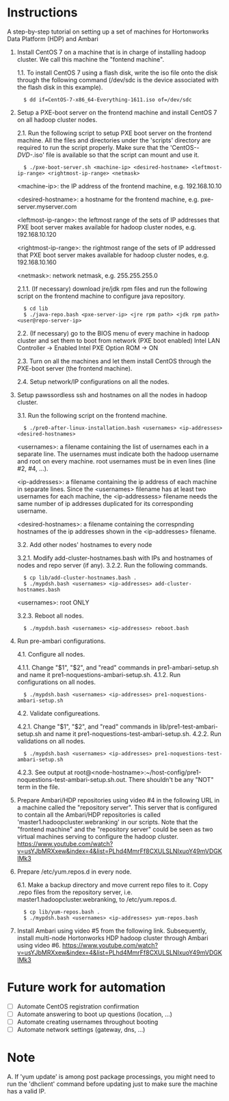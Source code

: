 # Instructions
A step-by-step tutorial on setting up a set of machines for Hortonworks Data Platform (HDP) and Ambari 

1. Install CentOS 7 on a machine that is in charge of installing hadoop cluster. We call this machine the "fontend machine".

   1.1. To install CentOS 7 using a flash disk, write the iso file onto the disk through the following command (/dev/sdc is the device associated with the flash disk in this example).

         $ dd if=CentOS-7-x86_64-Everything-1611.iso of=/dev/sdc

2. Setup a PXE-boot server on the frontend machine and install CentOS 7 on all hadoop cluster nodes.

   2.1. Run the following script to setup PXE boot server on the frontend machine. All the files and directories under the 'scripts' directory are required to run the script properly. Make sure that the 'CentOS-*-DVD-*.iso' file is available so that the script can mount and use it.

         $ ./pxe-boot-server.sh <machine-ip> <desired-hostname> <leftmost-ip-range> <rightmost-ip-range> <netmask>

    \<machine-ip\>: the IP address of the frontend machine, e.g. 192.168.10.10

    \<desired-hostname\>: a hostname for the frontend machine, e.g. pxe-server.myserver.com

    \<leftmost-ip-range\>: the leftmost range of the sets of IP addresses that PXE boot server makes available for hadoop cluster nodes, e.g. 192.168.10.120

    \<rightmost-ip-range\>: the rightmost range of the sets of IP addressed that PXE boot server makes available for hadoop cluster nodes, e.g. 192.168.10.160

    \<netmask\>: network netmask, e.g. 255.255.255.0

   2.1.1. (If necessary) download jre/jdk rpm files and run the following script on the frontend machine to configure java repository.

         $ cd lib
         $ ./java-repo.bash <pxe-server-ip> <jre rpm path> <jdk rpm path> <user@repo-server-ip>

   2.2. (If necessary) go to the BIOS menu of every machine in hadoop cluster and set them to boot from network (PXE boot enabled)
   Intel LAN Controller -> Enabled
   Intel PXE Option ROM -> ON

   2.3. Turn on all the machines and let them install CentOS through the PXE-boot server (the frontend machine).

   2.4. Setup network/IP configurations on all the nodes.

3. Setup pawssordless ssh and hostnames on all the nodes in hadoop cluster.

   3.1. Run the following script on the frontend machine.

         $ ./pre0-after-linux-installation.bash <usernames> <ip-addresses> <desired-hostnames>

   \<usernames\>: a filename containing the list of usernames each in a separate line. The usernames must indicate both the hadoop username and root on every machine. root usernames must be in even lines (line #2, #4, ...).

   \<ip-addresses\>: a filename containing the ip address of each machine in separate lines. Since the \<usernames\> filename has at least two usernames for each machine, the \<ip-addressess\> filename needs the same number of ip addresses duplicated for its corresponding username.

   \<desired-hostnames\>: a filename containing the correspnding hostnames of the ip addresses shown in the \<ip-addresses\> filename. 

   3.2. Add other nodes' hostnames to every node

   3.2.1. Modify add-cluster-hostnames.bash with IPs and hostnames of nodes and repo server (if any).
   3.2.2. Run the following commands.

         $ cp lib/add-cluster-hostnames.bash .
         $ ./mypdsh.bash <usernames> <ip-addresses> add-cluster-hostnames.bash

   \<usernames\>: root ONLY

   3.2.3. Reboot all nodes.

         $ ./mypdsh.bash <usernames> <ip-addresses> reboot.bash

4. Run pre-ambari configurations.

   4.1. Configure all nodes.

   4.1.1. Change "$1", "$2", and "read" commands in pre1-ambari-setup.sh and name it pre1-noquestions-ambari-setup.sh.
   4.1.2. Run configurations on all nodes.

         $ ./mypdsh.bash <usernames> <ip-addresses> pre1-noquestions-ambari-setup.sh

   4.2. Validate configureations.

   4.2.1. Change "$1", "$2", and "read" commands in lib/pre1-test-ambari-setup.sh and name it pre1-noquestions-test-ambari-setup.sh.
   4.2.2. Run validations on all nodes.

         $ ./mypdsh.bash <usernames> <ip-addresses> pre1-noquestions-test-ambari-setup.sh

   4.2.3. See output at root@\<node-hostname\>:~/host-config/pre1-noquestions-test-ambari-setup.sh.out. There shouldn't be any "NOT" term in the file.

5. Prepare Ambari/HDP repositories using video #4 in the following URL in a machine called the "repository server". This server that is configured to contain all the Ambari/HDP repositories is called 'master1.hadoopcluster.webranking' in our scripts. Note that the "frontend machine" and the "repository server" could be seen as two virtual machines serving to configure the hadoop cluster.
https://www.youtube.com/watch?v=usYJbMRXxew&index=4&list=PLhd4MmrFf8CXULSLNIxuoY49mVDGKlMk3

6. Prepare /etc/yum.repos.d in every node.

   6.1. Make a backup directory and move current repo files to it. Copy .repo files from the repository server, i.e. master1.hadoopcluster.webranking, to /etc/yum.repos.d.

         $ cp lib/yum-repos.bash .
         $ ./mypdsh.bash <usernames> <ip-addresses> yum-repos.bash

7. Install Ambari using video #5 from the following link. Subsequently, install multi-node Hortonworks HDP hadoop cluster through Ambari using video #6.
https://www.youtube.com/watch?v=usYJbMRXxew&index=4&list=PLhd4MmrFf8CXULSLNIxuoY49mVDGKlMk3



# Future work for automation
- [ ] Automate CentOS registration confirmation
- [ ] Automate answering to boot up questions (location, ...)
- [ ] Automate creating usernames throughout booting
- [ ] Automate network settings (gateway, dns, ...)

# Note
A. If 'yum update' is among post package processings, you might need to run the 'dhclient' command before updating just to make sure the machine has a valid IP. 

